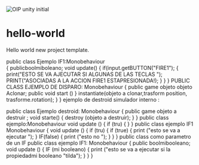 ![OIP](https://github.com/user-attachments/assets/4a07d616-c153-4321-9283-ea6ab2522b13)
unity initial 
# hello-world
Hello world new project template.


public class Ejemplo IF1:Monobehaviour     
{
  publicboolmiboleano;
  void update()
{ 
  if(input.getBUTTON("FIRE1");
{
  print("ESTO SE VA AJECUTAR SI ALGUNAS DE LAS TECLAS ");
  PRINT("ASOCIADAS A LA ACCION FIRE1 ESTAPRESIONADA!);
}
 }
  } 
  PUBLIC CLASS EJEMPLO DE DISPARO: Monobehaviour
  {
   public game objeto objeto Aclonar;
   public void start ()
   }
   instantiate(objeto a clonar,trasform position, trasforme.rotation);
   }
   }
   ejemplo de destroid simulador interno  :

   public class Ejemplo destroid: Monobehaviour
   {
   public game objeto a destruir ; void starte()
   {
   destroy (objeto a destruir);
   }
   }
   public class ejemplo:Monobehaviour void update ()
   {
   if (tru)
   {
   }
   }
   public class ejemplo IF1 Monobehaviour
   {
   void update ()
   {
   if (tru)
   {
   if (true)
   {
   print ("esto se va a ejecutar ");
   }
   IF(false)
   {
   print ("esto no ");
   }
   }
   }
   public class como parametro de un IF 
   public class ejemplo IF1: Monobehaviour
   {
   public boolmibooleano;
   void update ()
   {
   IF (mi booleano)
   {
   print ("esto se va a ejecutar si la propiedadmi booleano "tilda");
   } 
    }
      } 
